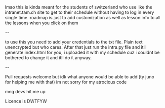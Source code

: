 lmao this is kinda meant for the students of switzerland who use like the intranet.tam.ch site to get to their schedule without having to log in every single time.
roadmap is just to add customization as well as lesson info to all the lessons when you click on them

--

to use this you need to add your credentials to the txt file. Plain text unencrypted but who cares. After that just run the intra.py file and itll generate index.html for you, i uploaded it with my schedule cuz i couldnt be bothered to change it and itll do it anyway.

--

Pull requests welcome but idk what anyone would be able to add (ty juno for helping me with that)
im not sorry for my atrocious code

mng devs hit me up

Licence is DWTFYW
